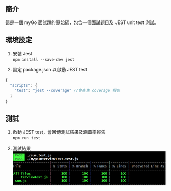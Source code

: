 ## 簡介

這是一個 myGo 面試題的原始碼，包含一個面試題目及 JEST unit test 測試。

## 環境設定

1. 安裝 Jest  
   `npm install --save-dev jest`

2. 設定 package.json 以啟動 JEST test

```js
{
  "scripts": {
    "test": "jest --coverage" //會產生 coverage 報告
  }
}
```

## 測試

1. 啟動 JEST test，會回傳測試結果及涵蓋率報告  
   `npm run test`

2. 測試結果  
   ![Imgur Image](./coverageReport.PNG)
